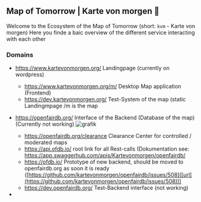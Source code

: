 ## Map of Tomorrow | Karte von morgen 👋

Welcome to the Ecosystem of the Map of Tomorrow (short: `kvm` - Karte von morgen)
Here you finde a baic overview of the different service interacting with each other

### Domains
- https://www.kartevonmorgen.org/ Landingpage (currently on wordpress)
  - https://www.kartevonmorgen.org/m/ Desktop Map application (Frontend)
  - https://dev.kartevonmorgen.org/ Test-System of the map (static Landingmpage /m is the map
 
- https://openfairdb.org/ Interface of the Backend (Database of the map) (Currently not working) ![grafik](https://github.com/kartevonmorgen/.github/assets/15019030/71c01804-a74c-492f-b360-05795f5bd074)

  - https://openfairdb.org/clearance Clearance Center for controlled / moderated maps
  - https://api.ofdb.io/ root link for all Rest-calls (Dokumentation see: https://app.swaggerhub.com/apis/Kartevonmorgen/openfairdb/
  - https://ofdb.io/ Prototype of new backend, should be moved to openfairdb.org as soon it is ready ([https://github.com/kartevonmorgen/openfairdb/issues/508]([url](https://github.com/kartevonmorgen/openfairdb/issues/508)))
  - https://dev.openfairdb.org/ Test-Backend interface (not working)
 
- 
<!--

**Here are some ideas to get you started:**

🙋‍♀️ A short introduction - what is your organization all about?
🌈 Contribution guidelines - how can the community get involved?
👩‍💻 Useful resources - where can the community find your docs? Is there anything else the community should know?
🍿 Fun facts - what does your team eat for breakfast?
🧙 Remember, you can do mighty things with the power of [Markdown](https://docs.github.com/github/writing-on-github/getting-started-with-writing-and-formatting-on-github/basic-writing-and-formatting-syntax)
-->
